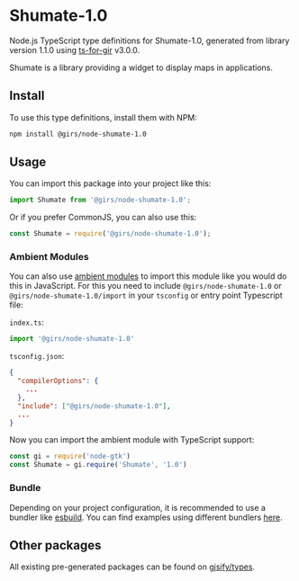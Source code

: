 
# Shumate-1.0

Node.js TypeScript type definitions for Shumate-1.0, generated from library version 1.1.0 using [ts-for-gir](https://github.com/gjsify/ts-for-gir) v3.0.0.

Shumate is a library providing a widget to display maps in applications.

## Install

To use this type definitions, install them with NPM:
```bash
npm install @girs/node-shumate-1.0
```

## Usage

You can import this package into your project like this:
```ts
import Shumate from '@girs/node-shumate-1.0';
```

Or if you prefer CommonJS, you can also use this:
```ts
const Shumate = require('@girs/node-shumate-1.0');
```

### Ambient Modules

You can also use [ambient modules](https://github.com/gjsify/ts-for-gir/tree/main/packages/cli#ambient-modules) to import this module like you would do this in JavaScript.
For this you need to include `@girs/node-shumate-1.0` or `@girs/node-shumate-1.0/import` in your `tsconfig` or entry point Typescript file:

`index.ts`:
```ts
import '@girs/node-shumate-1.0'
```

`tsconfig.json`:
```json
{
  "compilerOptions": {
    ...
  },
  "include": ["@girs/node-shumate-1.0"],
  ...
}
```

Now you can import the ambient module with TypeScript support: 

```ts
const gi = require('node-gtk')
const Shumate = gi.require('Shumate', '1.0')
```


### Bundle

Depending on your project configuration, it is recommended to use a bundler like [esbuild](https://esbuild.github.io/). You can find examples using different bundlers [here](https://github.com/gjsify/ts-for-gir/tree/main/examples).

## Other packages

All existing pre-generated packages can be found on [gjsify/types](https://github.com/gjsify/types).


